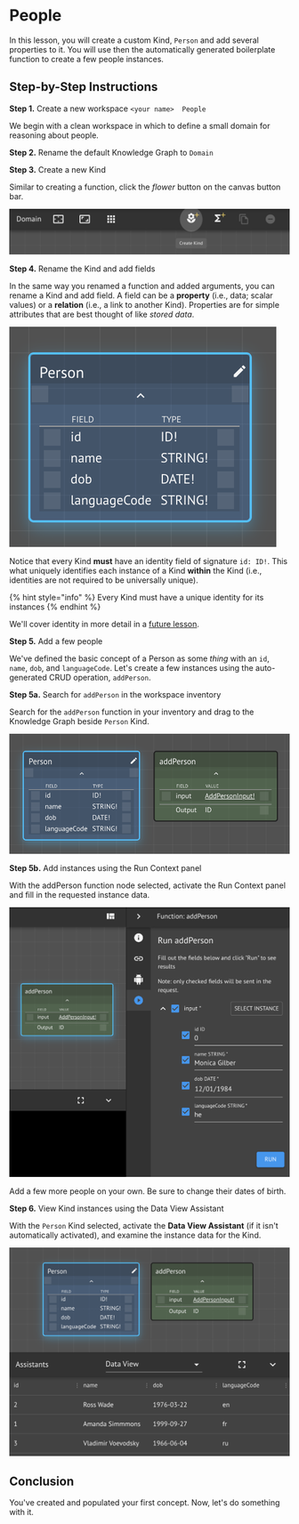 # People

In this lesson, you will create a custom Kind, `Person` and add several properties to it.  You will use then the automatically generated boilerplate function to create a few people instances.

## Step-by-Step Instructions

**Step 1.** Create a new workspace `<your name>  People`

We begin with a clean workspace in which to define a small domain for reasoning about people.

**Step 2.** Rename the default Knowledge Graph to `Domain`

**Step 3.** Create a new Kind

Similar to creating a function, click the _flower_ button on the canvas button bar.

![](../../../.gitbook/assets/create-kind.png)

**Step 4.** Rename the Kind and add fields

In the same way you renamed a function and added arguments, you can rename a Kind and add field.  A field can be a **property** \(i.e., data; scalar values\) or a **relation** \(i.e., a link to another Kind\).  Properties are for simple attributes that are best thought of like _stored data_.

![](../../../.gitbook/assets/person%20%281%29.png)

Notice that every Kind **must** have an identity field of signature `id: ID!`.  This what uniquely identifies each instance of a Kind **within** the Kind \(i.e., identities are not required to be universally unique\).

{% hint style="info" %}
Every Kind must have a unique identity for its instances
{% endhint %}

We'll cover identity in more detail in a [future lesson](../design-patterns/identity.md).

**Step 5.** Add a few people

We've defined the basic concept of a Person as some _thing_ with an `id`, `name`, `dob`, and `languageCode`.  Let's create a few instances using the auto-generated CRUD operation, `addPerson`.

**Step 5a.** Search for `addPerson` in the workspace inventory

Search for the `addPerson` function in your inventory and drag to the Knowledge Graph beside `Person` Kind.

![](../../../.gitbook/assets/person-with-add%20%281%29.png)

**Step 5b.**  Add instances using the Run Context panel

With the addPerson function node selected, activate the Run Context panel and fill in the requested instance data.

![](../../../.gitbook/assets/person-add%20%281%29.png)

Add a few more people on your own.  Be sure to change their dates of birth.

**Step 6.**  View Kind instances using the Data View Assistant

With the `Person` Kind selected, activate the **Data View Assistant** \(if it isn't automatically activated\), and examine the instance data for the Kind.

![](../../../.gitbook/assets/people-data%20%281%29.png)

## Conclusion

You've created and populated your first concept.  Now, let's do something with it.

